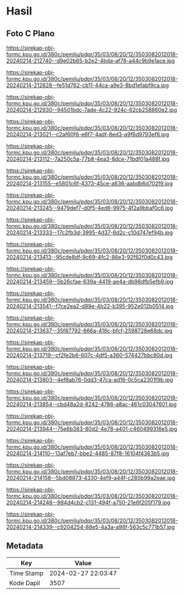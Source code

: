 # Hasil

## Foto C Plano

https://sirekap-obj-formc.kpu.go.id/380c/pemilu/pdpr/35/03/08/20/12/3503082012018-20240214-212740--d9e02b65-b2e2-4bda-af78-a44c9b9e1ace.jpg

https://sirekap-obj-formc.kpu.go.id/380c/pemilu/pdpr/35/03/08/20/12/3503082012018-20240214-212828--fe51d762-cb11-44ca-a9e3-8bd1efabf9ca.jpg

https://sirekap-obj-formc.kpu.go.id/380c/pemilu/pdpr/35/03/08/20/12/3503082012018-20240214-212930--94501bdc-7ade-4c22-924c-62cb258860e2.jpg

https://sirekap-obj-formc.kpu.go.id/380c/pemilu/pdpr/35/03/08/20/12/3503082012018-20240214-213021--c2af60f6-e6f7-4adf-8ed3-a9f6d9793ef6.jpg

https://sirekap-obj-formc.kpu.go.id/380c/pemilu/pdpr/35/03/08/20/12/3503082012018-20240214-213112--7a250c5a-77b8-4ea3-8dce-71bdf01a488f.jpg

https://sirekap-obj-formc.kpu.go.id/380c/pemilu/pdpr/35/03/08/20/12/3503082012018-20240214-213155--e5801c6f-4373-45ce-a636-aabdb6d702f9.jpg

https://sirekap-obj-formc.kpu.go.id/380c/pemilu/pdpr/35/03/08/20/12/3503082012018-20240214-213245--9479def7-d0f5-4ed6-9975-4f2a9bbaf0c6.jpg

https://sirekap-obj-formc.kpu.go.id/380c/pemilu/pdpr/35/03/08/20/12/3503082012018-20240214-213333--17c2fb3d-3995-4d37-8d2c-c10d747ef94b.jpg

https://sirekap-obj-formc.kpu.go.id/380c/pemilu/pdpr/35/03/08/20/12/3503082012018-20240214-213413--95cde8df-9c69-4fc2-86e3-92f62f0d0c43.jpg

https://sirekap-obj-formc.kpu.go.id/380c/pemilu/pdpr/35/03/08/20/12/3503082012018-20240214-213459--5b26cfae-639a-4419-ae4a-db98dfb5efb9.jpg

https://sirekap-obj-formc.kpu.go.id/380c/pemilu/pdpr/35/03/08/20/12/3503082012018-20240214-213541--f7ce2ea2-d89e-4b22-b395-952e012b0514.jpg

https://sirekap-obj-formc.kpu.go.id/380c/pemilu/pdpr/35/03/08/20/12/3503082012018-20240214-213637--35f87792-666a-416c-bfcf-2598728e68dc.jpg

https://sirekap-obj-formc.kpu.go.id/380c/pemilu/pdpr/35/03/08/20/12/3503082012018-20240214-213719--cf2fe2b6-607c-4df5-a360-574427bbc80d.jpg

https://sirekap-obj-formc.kpu.go.id/380c/pemilu/pdpr/35/03/08/20/12/3503082012018-20240214-213803--4ef8ab76-0dd3-47ca-ad16-0c5ca2301f9b.jpg

https://sirekap-obj-formc.kpu.go.id/380c/pemilu/pdpr/35/03/08/20/12/3503082012018-20240214-213854--cbd48a2d-8242-4786-a8ac-461c03047601.jpg

https://sirekap-obj-formc.kpu.go.id/380c/pemilu/pdpr/35/03/08/20/12/3503082012018-20240214-213944--75e6b383-80d2-4e78-a401-c460499316e5.jpg

https://sirekap-obj-formc.kpu.go.id/380c/pemilu/pdpr/35/03/08/20/12/3503082012018-20240214-214110--13af7eb7-bbe2-4485-87f8-16104f4363b5.jpg

https://sirekap-obj-formc.kpu.go.id/380c/pemilu/pdpr/35/03/08/20/12/3503082012018-20240214-214158--5bd08873-4330-4ef9-a44f-c280b99a2eae.jpg

https://sirekap-obj-formc.kpu.go.id/380c/pemilu/pdpr/35/03/08/20/12/3503082012018-20240214-214248--984d4cb2-c131-494f-a750-21e6f205f179.jpg

https://sirekap-obj-formc.kpu.go.id/380c/pemilu/pdpr/35/03/08/20/12/3503082012018-20240214-214339--c9204254-88e5-4a3a-a98f-563c5c771b57.jpg


## Metadata

| Key        | Value               |
| ---------- | ------------------- |
| Time Stamp | 2024-02-27 22:03:47 |
| Kode Dapil | 3507                |



